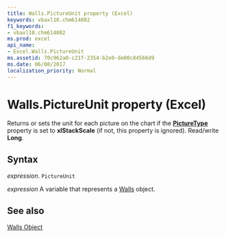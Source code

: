 ```yaml
---
title: Walls.PictureUnit property (Excel)
keywords: vbaxl10.chm614082
f1_keywords:
- vbaxl10.chm614082
ms.prod: excel
api_name:
- Excel.Walls.PictureUnit
ms.assetid: 70c962a0-c21f-2354-b2e0-de00c84566d9
ms.date: 06/08/2017
localization_priority: Normal
---
```



# Walls.PictureUnit property (Excel)

Returns or sets the unit for each picture on the chart if the  **[PictureType](Excel.Walls.PictureType.md)** property is set to **xlStackScale** (if not, this property is ignored). Read/write **Long**.


## Syntax

_expression_. `PictureUnit`

_expression_ A variable that represents a [Walls](./Excel.Walls-graph-property.md) object.


## See also


[Walls Object](Excel.Walls(object).md)

